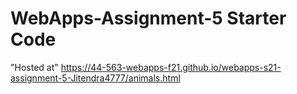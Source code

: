 # WebApps-Assignment-5 Starter Code
"Hosted at" https://44-563-webapps-f21.github.io/webapps-s21-assignment-5-Jitendra4777/animals.html
